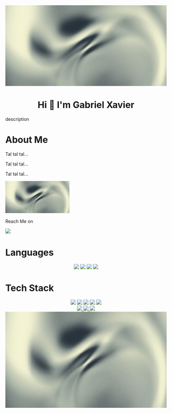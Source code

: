 <img src="https://github.com/gXavierSilva/gXavierSilva/blob/main/1a11201ccdc76f03d5e0ec2826a7bec9.jpg?raw=true">

<h1 align=center>Hi 👋 I'm Gabriel Xavier</h1>
<p>description</p>

<h1>About Me</h1>
<div display=flex flex-direction=row>
  <div>
    <p>Tal tal tal...</p>
    <p>Tal tal tal...</p>
    <p>Tal tal tal...</p>
  </div>
  <img height=100 src="https://github.com/gXavierSilva/gXavierSilva/blob/main/1a11201ccdc76f03d5e0ec2826a7bec9.jpg?raw=true">
</div>

<p>Reach Me on</p>
<img src="https://img.shields.io/badge/Eclipse-2C2255?style=for-the-badge&logo=eclipse&logoColor=white">

<h1>Languages</h1>
<div align=center display=flex flex-direction=row gap=500>
  <img height=50 src="https://cdn.jsdelivr.net/gh/devicons/devicon@latest/icons/cplusplus/cplusplus-original.svg" />
  <img height=50 src="https://cdn.jsdelivr.net/gh/devicons/devicon@latest/icons/cplusplus/cplusplus-original.svg" />
  <img height=50 src="https://cdn.jsdelivr.net/gh/devicons/devicon@latest/icons/cplusplus/cplusplus-original.svg" />
  <img height=50 src="https://cdn.jsdelivr.net/gh/devicons/devicon@latest/icons/cplusplus/cplusplus-original.svg" />
</div>

<h1>Tech Stack</h1>
<div align=center display=flex flex-direction=row gap=500>
  <img src="https://img.shields.io/badge/Eclipse-2C2255?style=for-the-badge&logo=eclipse&logoColor=white">
  <img src="https://img.shields.io/badge/Eclipse-2C2255?style=for-the-badge&logo=eclipse&logoColor=white">
  <img src="https://img.shields.io/badge/Eclipse-2C2255?style=for-the-badge&logo=eclipse&logoColor=white">
  <img src="https://img.shields.io/badge/Eclipse-2C2255?style=for-the-badge&logo=eclipse&logoColor=white">
  <img src="https://img.shields.io/badge/Eclipse-2C2255?style=for-the-badge&logo=eclipse&logoColor=white">
</div>

<div align=center display=flex flex-direction=column>
  <a href="https://github.com/gXavierSilva/github-readme-stats">
    <img height=50 src="https://github-readme-stats.vercel.app/api?username=gXavierSilva&show_icons=true&theme=tokyonight&locale=pt-br" />
  </a>
  
  <a href="https://github.com/gXavierSilva/github-readme-stats">
    <img height=50 src="https://github-readme-stats.vercel.app/api/pin/?username=gXavierSilva&repo=PyGameStudyProject&show_owner=true" />
  </a>
  
  <a href="https://github.com/gXavierSilva/PyGameStudyProject">
    <img height="50" src="https://github-readme-stats.vercel.app/api/top-langs/?username=gXavierSilva&layout=compact&langs_count=8&card_width=320" />
  </a>
</div>

<div align=center>
  <img height=300 src="https://github.com/gXavierSilva/gXavierSilva/blob/main/1a11201ccdc76f03d5e0ec2826a7bec9.jpg?raw=true">
</div>

<!--
<a href="https://github.com/gXavierSilva/PyGameStudyProject">
  <img align="center" src="https://github-readme-stats.vercel.app/api/top-langs/?username=gXavierSilva&repo=PyGameStudyProject" />
</a>
--!.

<!-- <a href="https://github.com/anuraghazra/github-readme-stats">
  <img height=200 align="center" src="https://github-readme-stats.vercel.app/api?username=anuraghazra" />
</a>
<a href="https://github.com/anuraghazra/github-readme-stats">
  <img align="center" src="https://github-readme-stats.vercel.app/api/pin/?username=anuraghazra&repo=github-readme-stats" />
</a>
<a href="https://github.com/anuraghazra/convoychat">
  <img height=200 align="center" src="https://github-readme-stats.vercel.app/api/top-langs?username=anuraghazra&layout=compact&langs_count=8&card_width=320" />
</a>
<a href="https://github.com/anuraghazra/convoychat">
  <img align="center" src="https://github-readme-stats.vercel.app/api/pin/?username=anuraghazra&repo=convoychat" />
</a> --!>

<!-- 

![gXavierSilva's GitHub stats](https://github-readme-stats.vercel.app/api?username=gXavierSilva&show_icons=true&theme=tokyonight&locale=pt-br)

[![Readme Card](https://github-readme-stats.vercel.app/api/pin/?username=gXavierSilva&repo=PyGameStudyProject&show_owner=true)](https://github.com/gXavierSilva/github-readme-stats)

![Top Langs](https://github-readme-stats.vercel.app/api/top-langs/?username=gXavierSilva&layout=compact)

dark, radical, merko, gruvbox, tokyonight, onedark, cobalt, synthwave, highcontrast, dracula

show=reviews,discussions_started,discussions_answered,prs_merged,prs_merged_percentage

![Top Langs](https://github-readme-stats.vercel.app/api/top-langs/?username=anuraghazra&hide_progress=true)

[![Top Langs](https://github-readme-stats.vercel.app/api/top-langs/?username=gXavierSilva)](https://github.com/gXavierSilva/github-readme-stats)

[![Gist Card](https://github-readme-stats.vercel.app/api/gist?id=bbfce31e0217a3689c8d961a356cb10d)](https://gist.github.com/Yizack/bbfce31e0217a3689c8d961a356cb10d/)

[![gXavierSilva's GitHub stats](https://github-readme-stats.vercel.app/api?username=gXavierSilva)](https://github.com/gXavierSilva/github-readme-stats)

**gXavierSilva/gXavierSilva** is a ✨ _special_ ✨ repository because its `README.md` (this file) appears on your GitHub profile.

- 🔭 I’m currently working on ...
- 🌱 I’m currently learning ...
- 👯 I’m looking to collaborate on ...
- 🤔 I’m looking for help with ...
- 💬 Ask me about ...
- 📫 How to reach me: ...
- 😄 Pronouns: ...
- ⚡ Fun fact: ...

[![Harlok's WakaTime stats](https://github-readme-stats.vercel.app/api/wakatime?username=xaviser)](https://github.com/gXavierSilva/github-readme-stats)

 --!>
